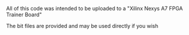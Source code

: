 All of this code was intended to be uploaded to a "Xilinx Nexys A7 FPGA Trainer Board"

The bit files are provided and may be used directly if you wish

